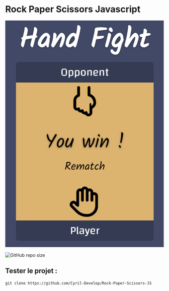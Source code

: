 # Rock Paper Scissors Javascript

![screenshot homepage](./img/screenshot.png)

![GitHub repo size](https://img.shields.io/github/repo-size/Cyril-Develop/Rock-Paper-Scissors-JS?style=for-the-badge)

## Tester le projet :

```terminal
git clone https://github.com/Cyril-Develop/Rock-Paper-Scissors-JS